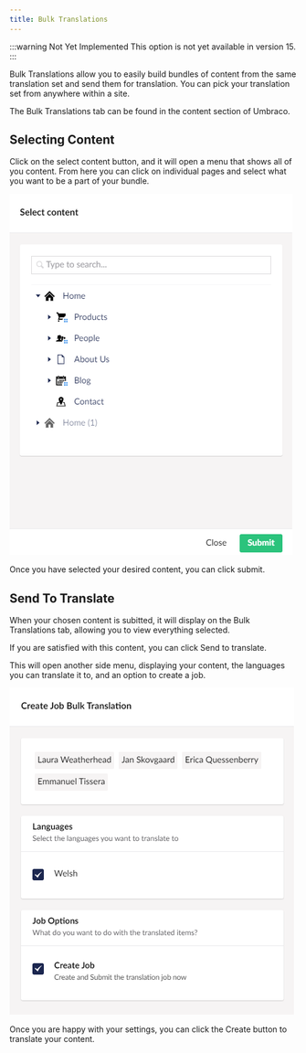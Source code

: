 ```yaml
---
title: Bulk Translations
---
```

:::warning Not Yet Implemented
This option is not yet available in version 15.
:::

Bulk Translations allow you to easily build bundles of content from the same translation set and send them for translation. You can pick your translation set from anywhere within a site. 

The Bulk Translations tab can be found in the content section of Umbraco.

## Selecting Content

Click on the select content button, and it will open a menu that shows all of you content. From here you can click on individual pages and select what you want to be a part of your bundle.

![Bulk translation content menu.](bulkContent.png)

Once you have selected your desired content, you can click submit. 

## Send To Translate

When your chosen content is subitted, it will display on the Bulk Translations tab, allowing you to view everything selected. 

If you are satisfied with this content, you can click Send to translate. 

This will open another side menu, displaying your content, the languages you can translate it to, and an option to create a job. 

![Bulk Translation create job menu.](translateBulk.png)

Once you are happy with your settings, you can click the Create button to translate your content. 
